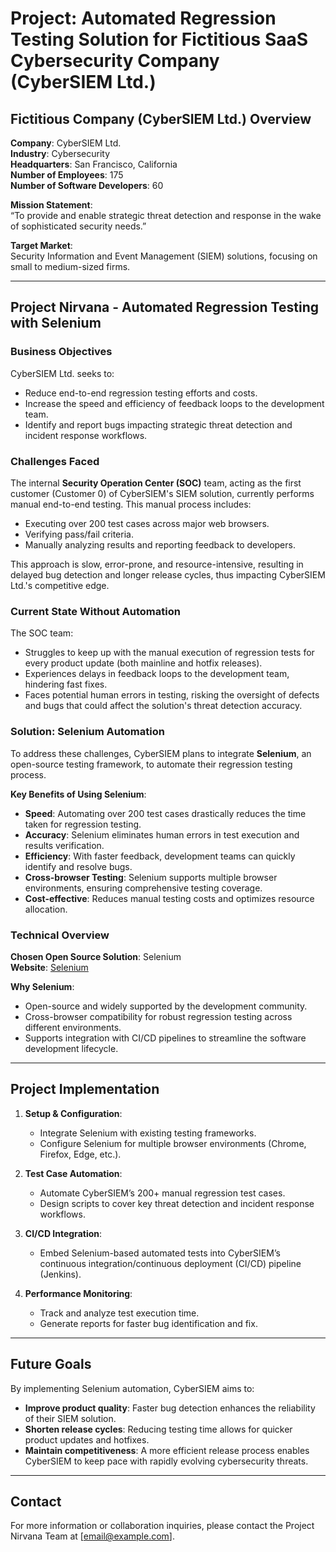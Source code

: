 # Project: Automated Regression Testing Solution for Fictitious SaaS Cybersecurity Company (CyberSIEM Ltd.)

## Fictitious Company (CyberSIEM Ltd.) Overview

**Company**: CyberSIEM Ltd.  
**Industry**: Cybersecurity  
**Headquarters**: San Francisco, California  
**Number of Employees**: 175  
**Number of Software Developers**: 60  

**Mission Statement**:  
“To provide and enable strategic threat detection and response in the wake of sophisticated security needs.”

**Target Market**:  
Security Information and Event Management (SIEM) solutions, focusing on small to medium-sized firms.

---

## Project Nirvana - Automated Regression Testing with Selenium

### Business Objectives

CyberSIEM Ltd. seeks to:
- Reduce end-to-end regression testing efforts and costs.
- Increase the speed and efficiency of feedback loops to the development team.
- Identify and report bugs impacting strategic threat detection and incident response workflows.

### Challenges Faced

The internal **Security Operation Center (SOC)** team, acting as the first customer (Customer 0) of CyberSIEM's SIEM solution, currently performs manual end-to-end testing. This manual process includes:
- Executing over 200 test cases across major web browsers.
- Verifying pass/fail criteria.
- Manually analyzing results and reporting feedback to developers.

This approach is slow, error-prone, and resource-intensive, resulting in delayed bug detection and longer release cycles, thus impacting CyberSIEM Ltd.'s competitive edge.

### Current State Without Automation

The SOC team:
- Struggles to keep up with the manual execution of regression tests for every product update (both mainline and hotfix releases).
- Experiences delays in feedback loops to the development team, hindering fast fixes.
- Faces potential human errors in testing, risking the oversight of defects and bugs that could affect the solution's threat detection accuracy.

### Solution: Selenium Automation

To address these challenges, CyberSIEM plans to integrate **Selenium**, an open-source testing framework, to automate their regression testing process.

**Key Benefits of Using Selenium**:
- **Speed**: Automating over 200 test cases drastically reduces the time taken for regression testing.
- **Accuracy**: Selenium eliminates human errors in test execution and results verification.
- **Efficiency**: With faster feedback, development teams can quickly identify and resolve bugs.
- **Cross-browser Testing**: Selenium supports multiple browser environments, ensuring comprehensive testing coverage.
- **Cost-effective**: Reduces manual testing costs and optimizes resource allocation.

### Technical Overview

**Chosen Open Source Solution**: Selenium  
**Website**: [Selenium](https://www.selenium.dev/)

**Why Selenium**:
- Open-source and widely supported by the development community.
- Cross-browser compatibility for robust regression testing across different environments.
- Supports integration with CI/CD pipelines to streamline the software development lifecycle.

---

## Project Implementation

1. **Setup & Configuration**:
   - Integrate Selenium with existing testing frameworks.
   - Configure Selenium for multiple browser environments (Chrome, Firefox, Edge, etc.).
  
2. **Test Case Automation**:
   - Automate CyberSIEM’s 200+ manual regression test cases.
   - Design scripts to cover key threat detection and incident response workflows.

3. **CI/CD Integration**:
   - Embed Selenium-based automated tests into CyberSIEM’s continuous integration/continuous deployment (CI/CD) pipeline (Jenkins).

4. **Performance Monitoring**:
   - Track and analyze test execution time.
   - Generate reports for faster bug identification and fix.

---

## Future Goals

By implementing Selenium automation, CyberSIEM aims to:
- **Improve product quality**: Faster bug detection enhances the reliability of their SIEM solution.
- **Shorten release cycles**: Reducing testing time allows for quicker product updates and hotfixes.
- **Maintain competitiveness**: A more efficient release process enables CyberSIEM to keep pace with rapidly evolving cybersecurity threats.

---

## Contact

For more information or collaboration inquiries, please contact the Project Nirvana Team at [email@example.com].
